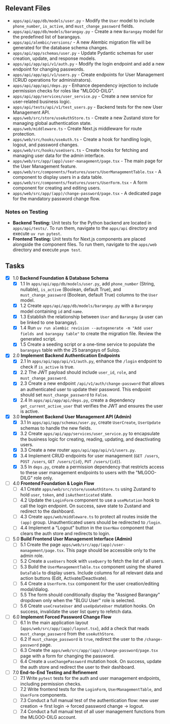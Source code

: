 ## Relevant Files

-   `apps/api/app/db/models/user.py` - Modify the `User` model to include `phone_number`, `is_active`, and `must_change_password` fields.
-   `apps/api/app/db/models/barangay.py` - Create a new `Barangay` model for the predefined list of barangays.
-   `apps/api/alembic/versions/` - A new Alembic migration file will be generated for the database schema changes.
-   `apps/api/app/schemas/user.py` - Update Pydantic schemas for user creation, update, and response models.
-   `apps/api/app/api/v1/auth.py` - Modify the login endpoint and add a new endpoint for changing passwords.
-   `apps/api/app/api/v1/users.py` - Create endpoints for User Management (CRUD operations for administrators).
-   `apps/api/app/api/deps.py` - Enhance dependency injection to include permission checks for roles like "MLGOO-DILG".
-   `apps/api/app/services/user_service.py` - Create a new service for user-related business logic.
-   `apps/api/tests/api/v1/test_users.py` - Backend tests for the new User Management API.
-   `apps/web/src/store/useAuthStore.ts` - Create a new Zustand store for managing global authentication state.
-   `apps/web/middleware.ts` - Create Next.js middleware for route protection.
-   `apps/web/src/hooks/useAuth.ts` - Create a hook for handling login, logout, and password changes.
-   `apps/web/src/hooks/useUsers.ts` - Create hooks for fetching and managing user data for the admin interface.
-   `apps/web/src/app/(app)/user-management/page.tsx` - The main page for the User Management feature.
-   `apps/web/src/components/features/users/UserManagementTable.tsx` - A component to display users in a data table.
-   `apps/web/src/components/features/users/UserForm.tsx` - A form component for creating and editing users.
-   `apps/web/src/app/(app)/change-password/page.tsx` - A dedicated page for the mandatory password change flow.

### Notes on Testing

-   **Backend Testing:** Unit tests for the Python backend are located in `apps/api/tests/`. To run them, navigate to the `apps/api` directory and execute `uv run pytest`.
-   **Frontend Testing:** Unit tests for Next.js components are placed alongside the component files. To run them, navigate to the `apps/web` directory and execute `pnpm test`.

## Tasks

-   [x] 1.0 **Backend Foundation & Database Schema**
    -   [x] 1.1 In `apps/api/app/db/models/user.py`, add `phone_number` (String, nullable), `is_active` (Boolean, default True), and `must_change_password` (Boolean, default True) columns to the `User` model.
    -   [x] 1.2 Create `apps/api/app/db/models/barangay.py` with a `Barangay` model containing `id` and `name`.
    -   [x] 1.3 Establish the relationship between `User` and `Barangay` (a user can be linked to one barangay).
    -   [x] 1.4 Run `uv run alembic revision --autogenerate -m "Add user fields and barangay table"` to create the migration file. Review the generated script.
    -   [x] 1.5 Create a seeding script or a one-time service to populate the `barangays` table with the 25 barangays of Sulop.

-   [x] 2.0 **Implement Backend Authentication Endpoints**
    -   [x] 2.1 In `apps/api/app/api/v1/auth.py`, enhance the `/login` endpoint to check if `is_active` is true.
    -   [x] 2.2 The JWT payload should include `user_id`, `role`, and `must_change_password`.
    -   [x] 2.3 Create a new endpoint `/api/v1/auth/change-password` that allows an authenticated user to update their password. This endpoint should set `must_change_password` to `False`.
    -   [x] 2.4 In `apps/api/app/api/deps.py`, create a dependency `get_current_active_user` that verifies the JWT and ensures the user is active.

-   [x] 3.0 **Implement Backend User Management API (Admin)**
    -   [x] 3.1 In `apps/api/app/schemas/user.py`, create `UserCreate`, `UserUpdate` schemas to handle the new fields.
    -   [x] 3.2 Create `apps/api/app/services/user_service.py` to encapsulate the business logic for creating, reading, updating, and deactivating users.
    -   [x] 3.3 Create a new router `apps/api/app/api/v1/users.py`.
    -   [x] 3.4 Implement CRUD endpoints for user management (`GET /users`, `POST /users`, `GET /users/{id}`, `PUT /users/{id}`).
    -   [x] 3.5 In `deps.py`, create a permission dependency that restricts access to these user management endpoints to users with the "MLGOO-DILG" role only.

-   [ ] 4.0 **Frontend Foundation & Login Flow**
    -   [ ] 4.1 Create `apps/web/src/store/useAuthStore.ts` using Zustand to hold `user`, `token`, and `isAuthenticated` state.
    -   [ ] 4.2 Update the `LoginForm` component to use a `useMutation` hook to call the login endpoint. On success, save state to Zustand and redirect to the dashboard.
    -   [ ] 4.3 Create `apps/web/middleware.ts` to protect all routes inside the `(app)` group. Unauthenticated users should be redirected to `/login`.
    -   [ ] 4.4 Implement a "Logout" button in the `UserNav` component that clears the auth store and redirects to login.

-   [ ] 5.0 **Build Frontend User Management Interface (Admin)**
    -   [ ] 5.1 Create the page `apps/web/src/app/(app)/user-management/page.tsx`. This page should be accessible only to the admin role.
    -   [ ] 5.2 Create a `useUsers` hook with `useQuery` to fetch the list of all users.
    -   [ ] 5.3 Build the `UserManagementTable.tsx` component using the shared `DataTable` to display users. Include columns for all relevant data and action buttons (Edit, Activate/Deactivate).
    -   [ ] 5.4 Create a `UserForm.tsx` component for the user creation/editing modal/dialog.
    -   [ ] 5.5 The form should conditionally display the "Assigned Barangay" dropdown only when the "BLGU User" role is selected.
    -   [ ] 5.6 Create `useCreateUser` and `useUpdateUser` mutation hooks. On success, invalidate the user list query to refetch data.

-   [ ] 6.0 **Implement Forced Password Change Flow**
    -   [ ] 6.1 In the main application layout (`apps/web/src/app/(app)/layout.tsx`), add a check that reads `must_change_password` from the `useAuthStore`.
    -   [ ] 6.2 If `must_change_password` is `true`, redirect the user to the `/change-password` page.
    -   [ ] 6.3 Create the `apps/web/src/app/(app)/change-password/page.tsx` page with a form for changing the password.
    -   [ ] 6.4 Create a `useChangePassword` mutation hook. On success, update the auth store and redirect the user to their dashboard.

-   [ ] 7.0 **End-to-End Testing and Refinement**
    -   [ ] 7.1 Write `pytest` tests for the auth and user management endpoints, including permission checks.
    -   [ ] 7.2 Write frontend tests for the `LoginForm`, `UserManagementTable`, and `UserForm` components.
    -   [ ] 7.3 Conduct a full manual test of the authentication flow: new user creation -> first login -> forced password change -> logout.
    -   [ ] 7.4 Conduct a full manual test of all user management functions from the MLGOO-DILG account.
